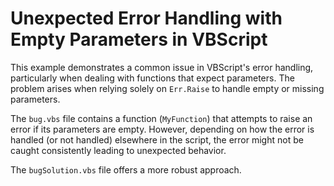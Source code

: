 # Unexpected Error Handling with Empty Parameters in VBScript

This example demonstrates a common issue in VBScript's error handling, particularly when dealing with functions that expect parameters.  The problem arises when relying solely on `Err.Raise` to handle empty or missing parameters.

The `bug.vbs` file contains a function (`MyFunction`) that attempts to raise an error if its parameters are empty. However, depending on how the error is handled (or not handled) elsewhere in the script, the error might not be caught consistently leading to unexpected behavior.

The `bugSolution.vbs` file offers a more robust approach.